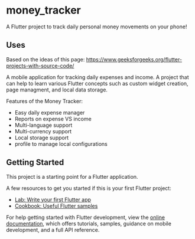 # money_tracker

A Flutter project to track daily personal money movements on your phone!

## Uses

Based on the ideas of this page: https://www.geeksforgeeks.org/flutter-projects-with-source-code/

A mobile application for tracking daily expenses and income. A project that can help to learn various Flutter concepts such as custom widget creation, page managment, and local data storage.

Features of the Money Tracker:
- Easy daily expense manager
- Reports on expense VS income
- Multi-language support
- Multi-currency support
- Local storage support 
- profile to manage local configurations

## Getting Started

This project is a starting point for a Flutter application.

A few resources to get you started if this is your first Flutter project:

- [Lab: Write your first Flutter app](https://docs.flutter.dev/get-started/codelab)
- [Cookbook: Useful Flutter samples](https://docs.flutter.dev/cookbook)

For help getting started with Flutter development, view the
[online documentation](https://docs.flutter.dev/), which offers tutorials,
samples, guidance on mobile development, and a full API reference.
